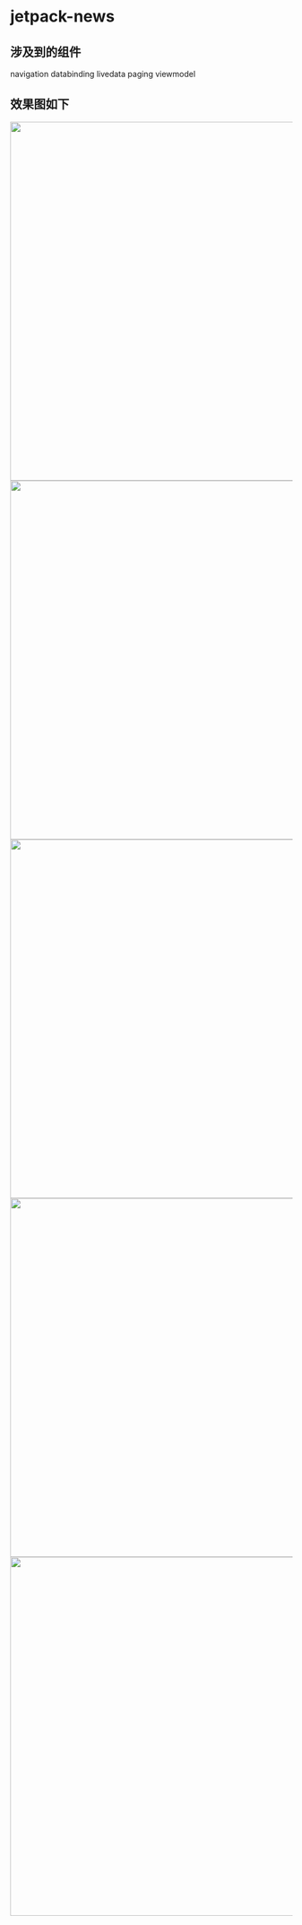 # jetpack-news
## 涉及到的组件
   navigation
   databinding
   livedata
   paging
   viewmodel
## 效果图如下  
   <img src="https://raw.githubusercontent.com/mazhenming892/jetpack-news/master/screenshot/Screenshot_1590487164.png" width="640">
     <img src="https://raw.githubusercontent.com/mazhenming892/jetpack-news/master/screenshot/Screenshot_1590487170.png" width="640">
       <img src="https://raw.githubusercontent.com/mazhenming892/jetpack-news/master/screenshot/Screenshot_1590487173.png" width="640">
         <img src="https://raw.githubusercontent.com/mazhenming892/jetpack-news/master/screenshot/Screenshot_1590487180.png" width="640">
           <img src="https://raw.githubusercontent.com/mazhenming892/jetpack-news/master/screenshot/Screenshot_1590487189.png" width="640">

